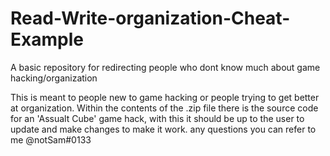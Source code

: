 # Read-Write-organization-Cheat-Example
A basic repository for redirecting people who dont know much about game hacking/organization


This is meant to people new to game hacking or people trying to get better at organization.
Within the contents of the .zip file there is the source code for an 'Assualt Cube' game hack, with this it should be up to the user to update and make changes to make it work.
any questions you can refer to me @notSam#0133

